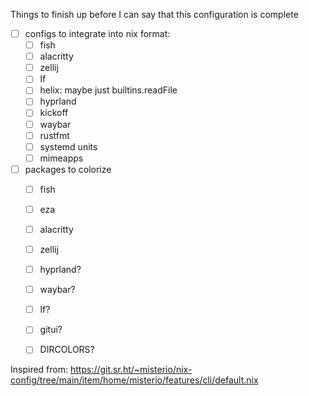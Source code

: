 Things to finish up before I can say that this configuration is complete

- [ ] configs to integrate into nix format:
  - [ ] fish
  - [ ] alacritty
  - [ ] zellij
  - [ ] lf
  - [ ] helix: maybe just builtins.readFile
  - [ ] hyprland
  - [ ] kickoff
  - [ ] waybar
  - [ ] rustfmt
  - [ ] systemd units
  - [ ] mimeapps
- [ ] packages to colorize
  - [ ] fish
  - [ ] eza
  - [ ] alacritty
  - [ ] zellij
  - [ ] hyprland?
  - [ ] waybar?
  - [ ] lf?
  - [ ] gitui?
  - [ ] DIRCOLORS?


Inspired from: https://git.sr.ht/~misterio/nix-config/tree/main/item/home/misterio/features/cli/default.nix
